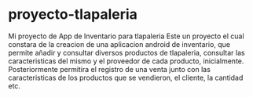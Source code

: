 # proyecto-tlapaleria
Mi proyecto de App de Inventario para tlapaleria
Este un proyecto el cual constara de la creacion de una aplicacion android de inventario, que permite añadir y consultar diversos productos de tlapaleria,
consultar las caracteristicas del mismo y el proveedor de cada producto, inicialmente. 
Posteriormente permitira el registro de una venta junto con las caracteristicas de los productos que se vendieron, el cliente, la cantidad etc. 
